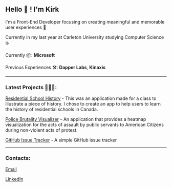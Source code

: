 ## Hello 👋 ! I'm Kirk
I'm a Front-End Developer focusing on creating meaningful and memorable user experiences 🎉

Currently in my last year at Carleton University studying Computer Science ☕️

Currently 📦: **Microsoft**

Previous Experiences 🛠️: **Dapper Labs**, **Kinaxis**

---
### Latest Projects 👨🏻‍💻:

[Residential School History](https://rshistory.vercel.app/start) - This was an application made for a class to illustrate a piece of history. I chose to create an app to help users to learn the history of residential schools in Canada.

[Police Brutality Visualizer](https://brutalityvisualizer.app/) - An application that provides a heatmap visualization for the acts of assault by public servants to American Citizens during non-violent acts of protest.

[GitHub Issue Tracker](https://jkirkyuan.github.io/Issue-Tracker/#/) - A simple GitHub issue tracker

---
### Contacts:

[Email](mailto:yuanjt810@gmail.com)

[LinkedIn](https://www.linkedin.com/in/jiatianyuan/)

<!--
**JKirkYuan/JKirkYuan** is a ✨ _special_ ✨ repository because its `README.md` (this file) appears on your GitHub profile.

Here are some ideas to get you started:

- 🔭 I’m currently working on ...
- 🌱 I’m currently learning ...
- 👯 I’m looking to collaborate on ...
- 🤔 I’m looking for help with ...
- 💬 Ask me about ...
- 📫 How to reach me: ...
- 😄 Pronouns: ...
- ⚡ Fun fact: ...
-->
